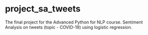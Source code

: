 # project_sa_tweets
The final project for the Advanced Python for NLP course. Sentiment Analysis on tweets (topic - COVID-19) using logistic regression.
